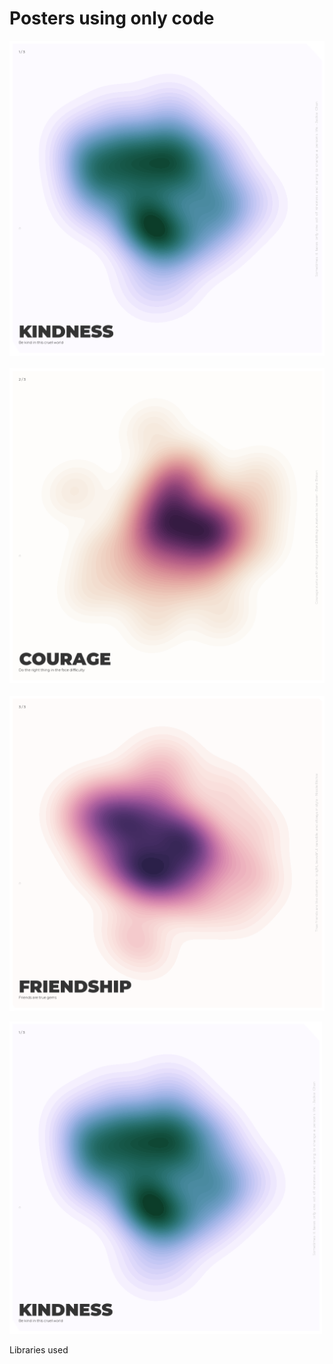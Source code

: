 # Posters using only code



![Imgur](https://github.com/hetnagda/hello-world-25-Homework/blob/main/week04-generative-artwork/posters/poster-1-kindness.png)
<br/>
<br/>
![Imgur](https://github.com/hetnagda/hello-world-25-Homework/blob/main/week04-generative-artwork/posters/poster-2-courage.png)
<br/>
<br/>
![Imgur](https://github.com/hetnagda/hello-world-25-Homework/blob/main/week04-generative-artwork/posters/poster-3-friendship.png)

<img src="https://github.com/hetnagda/hello-world-25-Homework/blob/main/week04-generative-artwork/posters/poster-1-kindness.png" width="500">

Libraries used
